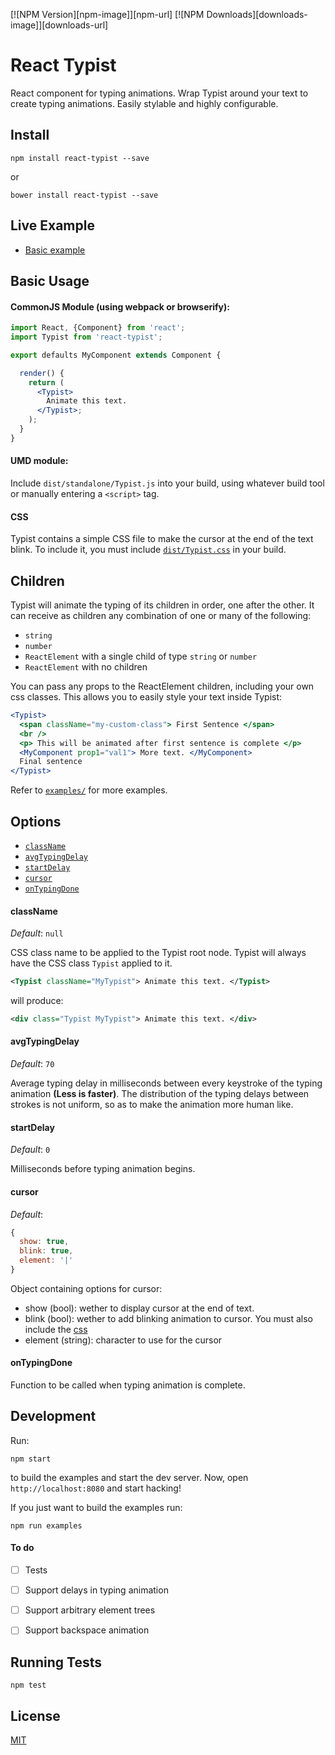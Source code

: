 [![NPM Version][npm-image]][npm-url]
[![NPM Downloads][downloads-image]][downloads-url]

# React Typist
React component for typing animations. Wrap Typist around your text to create
typing animations. Easily stylable and highly configurable.


## Install
```shell
npm install react-typist --save
```

or

```shell
bower install react-typist --save
```


## Live Example
* <a href="//jstejada.github.io/react-typist" target="_blank">Basic example</a>


## Basic Usage
#### CommonJS Module (using webpack or browserify):
```jsx
import React, {Component} from 'react';
import Typist from 'react-typist';

export defaults MyComponent extends Component {

  render() {
    return (
      <Typist>
        Animate this text.
      </Typist>;
    );
  }
}
```

#### UMD module:
Include `dist/standalone/Typist.js` into your build, using whatever build tool
or manually entering a `<script>` tag.

<a name="cssBlink"></a>
#### CSS
Typist contains a simple CSS file to make the cursor at the end of the text
blink. To include it, you must include
[`dist/Typist.css`](/dist/Typist.css) in your build.


## Children
Typist will animate the typing of its children in order, one after the other.
It can receive as children any combination of one or many of the following:

* `string`
* `number`
* `ReactElement` with a single child of type `string` or `number`
* `ReactElement` with no children

You can pass any props to the ReactElement children, including your own css classes.
This allows you to easily style your text inside Typist:

```jsx
<Typist>
  <span className="my-custom-class"> First Sentence </span>
  <br />
  <p> This will be animated after first sentence is complete </p>
  <MyComponent prop1="val1"> More text. </MyComponent>
  Final sentence
</Typist>
```

Refer to [`examples/`](/examples) for more examples.


## Options
* [`className`](#className)
* [`avgTypingDelay`](#avgTypingDelay)
* [`startDelay`](#startDelay)
* [`cursor`](#cursor)
* [`onTypingDone`](#onTypingDone)

<a name="className"></a>
#### className
*Default*: `null`

CSS class name to be applied to the Typist root node. Typist will always
have the CSS class `Typist` applied to it.

```xml
<Typist className="MyTypist"> Animate this text. </Typist>
```
 will produce:
```xml
<div class="Typist MyTypist"> Animate this text. </div>
```

<a name="avgTypingDelay"></a>
#### avgTypingDelay
*Default*: `70`

Average typing delay in milliseconds between every keystroke of the typing
animation **(Less is faster)**. The distribution of the typing delays between
strokes is not uniform, so as to make the animation more human like.

<a name="startDelay"></a>
#### startDelay
*Default*: `0`

Milliseconds before typing animation begins.

<a name="cursor"></a>
#### cursor
*Default*:
```js
{
  show: true,
  blink: true,
  element: '|'
}
```

Object containing options for cursor:

* show (bool): wether to display cursor at the end of text.
* blink (bool): wether to add blinking animation to cursor. You must also
include the [css](#cssBlink)
* element (string): character to use for the cursor

<a name="onTypingDone"></a>
#### onTypingDone
Function to be called when typing animation is complete.


## Development

Run:
```shell
npm start
```

to build the examples and start the dev server. Now, open `http://localhost:8080`
and start hacking!

If you just want to build the examples run:
```shell
npm run examples
```

#### To do

* [ ] Tests
* [ ] Support delays in typing animation
* [ ] Support arbitrary element trees
* [ ] Support backspace animation


## Running Tests

```shell
npm test
```


## License

[MIT](http://mit-license.org)
